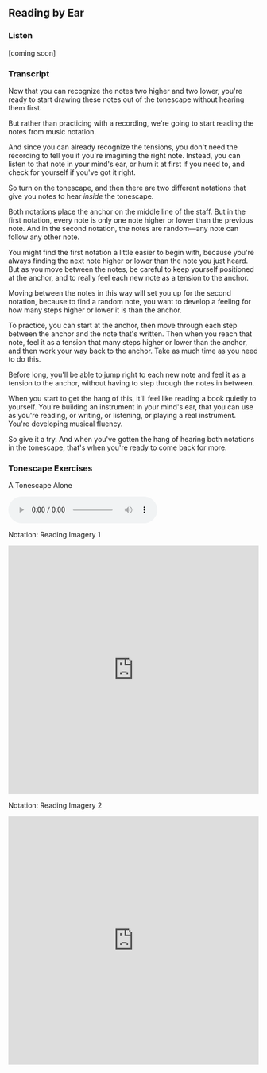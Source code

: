 ## Reading by Ear



### Listen



[coming soon]



### Transcript

Now that you can recognize the notes two higher and two lower, you're ready to start drawing these notes out of the tonescape without hearing them first.

But rather than practicing with a recording, we're going to start reading the notes from music notation. 

And since you can already recognize the tensions, you don't need the recording to tell you if you're imagining the right note. Instead, you can listen to that note in your mind's ear, or hum it at first if you need to, and check for yourself if you've got it right.

So turn on the tonescape, and then there are two different notations that give you notes to hear *inside* the tonescape.

Both notations place the anchor on the middle line of the staff. But in the first notation, every note is only one note higher or lower than the previous note. And in the second notation, the notes are random&mdash;any note can follow any other note.

You might find the first notation a little easier to begin with, because you're always finding the next note higher or lower than the note you just heard. But as you move between the notes, be careful to keep yourself positioned at the anchor, and to really feel each new note as a tension to the anchor. 

Moving between the notes in this way will set you up for the second notation, because to find a random note, you want to develop a feeling for how many steps higher or lower it is than the anchor.

To practice, you can start at the anchor, then move through each step between the anchor and the note that's written. Then when you reach that note, feel it as a tension that many steps higher or lower than the anchor, and then work your way back to the anchor. Take as much time as you need to do this.

Before long, you'll be able to jump right to each new note and feel it as a tension to the anchor, without having to step through the notes in between.

When you start to get the hang of this, it'll feel like reading a book quietly to yourself. You're building an instrument in your mind's ear, that you can use as you're reading, or writing, or listening, or playing a real instrument. You're developing musical fluency.

So give it a try. And when you've gotten the hang of hearing both notations in the tonescape, that's when you're ready to come back for more.



### Tonescape Exercises

A Tonescape Alone

<audio controls src="../media/group_1_neutral.mp3"></audio>



Notation: Reading Imagery 1

<embed
	src="https://shapesmusic.github.io/shapes-method/media/reading_imagery_1.pdf"
	type="application/pdf"
	width="100%"
	height="500px"
/>


Notation: Reading Imagery 2

<embed
	src="https://shapesmusic.github.io/shapes-method/media/reading_imagery_2.pdf"
	type="application/pdf"
	width="100%"
	height="500px"
/>
